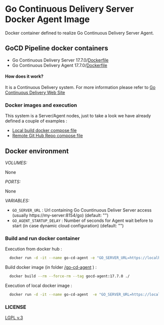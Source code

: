 # Go Continuous Delivery Server Docker Agent Image

Docker container defined to realize Go Continuous Delivery Server Agent.


## GoCD Pipeline docker containers

* Go Continuous Delivery Server 17.7.0/[Dockerfile](https://github.com/hellgate75/gocd-pipeline/go-cd-server/Dockerfile)
* Go Continuous Delivery Agent 17.7.0/[Dockerfile](https://github.com/hellgate75/gocd-pipeline/go-cd-agent/Dockerfile)


#### How does it work?

It is a Continuous Delivery system. For more information please refer to [Go Continuous Delivery Web Site](https://www.gocd.org/)


### Docker images and execution

This system is a Server/Agent nodes, just to take a look we have already defined a couple of examples :

* [Local build docker compose file](https://github.com/hellgate75/gocd-pipeline/docker-compose-dev.yml)
* [Remote Git Hub Repo compose file](https://github.com/hellgate75/gocd-pipeline/docker-compose-dev.yml)


## Docker environment

*VOLUMES:*

None


*PORTS:*

None


*VARIABLES:*

* `GO_SERVER_URL` : Url containing Go Countinuous Deliver Server access (usually https://my-server:8154/go) (default: "")
* `GO_AGENT_STARTUP_DELAY` : Number of seconds for Agent wait before to start (in case dynamic cloud configuration) (default: "")


### Build and run docker container

Execution from docker hub :

```bash
  docker run -d -it --name go-cd-agent -e "GO_SERVER_URL=https://localhost:8154/go" hellgate75/gocd-agent:17.7.0
```


Build docker image (in folder [/go-cd-agent](https://github.com/hellgate75/gocd-pipeline/go-cd-agent) ) :

```bash
  docker build --rm --force-rm --tag gocd-agent:17.7.0 ./
```


Execution of local docker image :

```bash
  docker run -d -it --name go-cd-agent  -e "GO_SERVER_URL=https://localhost:8154/go"  gocd-agent:17.7.0
```


### LICENSE

[LGPL v.3](https://github.com/hellgate75/gocd-pipeline/LICENSE)
